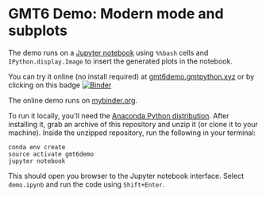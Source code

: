 # GMT6 Demo: Modern mode and subplots

The demo runs on a [Jupyter notebook](http://jupyter.org) using `%%bash` cells
and `IPython.display.Image` to insert the generated plots in the notebook.

You can try it online (no install required) at [gmt6demo.gmtpython.xyz](http://gmt6demo.gmtpython.xyz)
or by clicking on this badge
[![Binder](https://mybinder.org/badge.svg)](https://mybinder.org/v2/gh/GenericMappingTools/gmt6demo/master?filepath=demo.ipynb)

The online demo runs on [mybinder.org](https://mybinder.org/).

To run it locally, you'll need the [Anaconda Python
distribution](https://www.anaconda.com/download/).
After installing it, grab an archive of this repository and unzip it (or clone
it to your machine).
Inside the unzipped repository, run the following in your terminal:

    conda env create
    source activate gmt6demo
    jupyter notebook

This should open you browser to the Jupyter notebook interface. Select
`demo.ipynb` and run the code using `Shift+Enter`.
